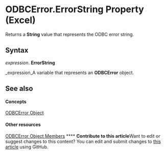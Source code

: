 
# ODBCError.ErrorString Property (Excel)

Returns a  **String** value that represents the ODBC error string.


## Syntax

 _expression_. **ErrorString**

 _expression_A variable that represents an  **ODBCError** object.


## See also


#### Concepts


 [ODBCError Object](a256d466-7fa1-4b0f-fe01-c2640743e7e9.md)
#### Other resources


 [ODBCError Object Members](d2dc90a0-5f7e-1e2e-6fdf-307b3ed42fec.md)
****   **Contribute to this article**Want to edit or suggest changes to this content? You can edit and submit changes to  [this article](https://github.com/jhershey00/VBA_Excel_Test/OpenXMLCon/articles/8d7a5e14-459a-963f-e3a4-696ec1b43d21.md) using GitHub.


